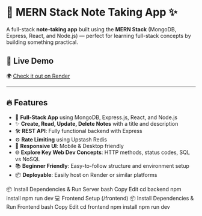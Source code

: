 # 📝 MERN Stack Note Taking App ✨

A full-stack **note-taking app** built using the **MERN Stack** (MongoDB, Express, React, and Node.js) — perfect for learning full-stack concepts by building something practical.

## 🚀 Live Demo

🌍 [Check it out on Render](https://mern-thinkboard-7t7o.onrender.com/)

---

## 🔥 Features

- 🧱 **Full-Stack App** using MongoDB, Express.js, React, and Node.js
- ✨ **Create, Read, Update, Delete Notes** with a title and description
- 🛠️ **REST API**: Fully functional backend with Express
- ⚙️ **Rate Limiting** using Upstash Redis
- 📱 **Responsive UI**: Mobile & Desktop friendly
- 🌐 **Explore Key Web Dev Concepts**: HTTP methods, status codes, SQL vs NoSQL
- 📚 **Beginner Friendly**: Easy-to-follow structure and environment setup
- 📦 **Deployable**: Easily host on Render or similar platforms

📦 Install Dependencies & Run Server
bash
Copy
Edit
cd backend
npm install
npm run dev
💻 Frontend Setup (/frontend)
📦 Install Dependencies & Run Frontend
bash
Copy
Edit
cd frontend
npm install
npm run dev

